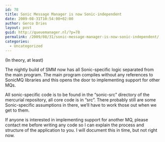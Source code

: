 ```yaml
---
id: 78
title: Sonic Message Manager is now Sonic-independent
date: 2009-08-31T10:54:00+02:00
author: Gerco Dries
layout: post
guid: http://queuemanager.nl/?p=78
permalink: /2009/08/31/sonic-message-manager-is-now-sonic-independent/
categories:
  - Uncategorized
---
```

(In theory, at least)

The nightly build of SMM now has all Sonic-specific logic separated from the main program. The main program compiles without any references to SonicMQ libraries and this opens the door to implementing support for other MQs.

All sonic-specific code is to be found in the &#8220;sonic-src&#8221; directory of the mercurial repository, all core code is in &#8220;src&#8221;. There probably still are some Sonic-specific assumptions in there, we&#8217;ll have to work those out when we get to them. 

If anyone is interested in implementing support for another MQ, please contact me before writing any code so I can explain the process and structure of the application to you. I will document this in time, but not right now.